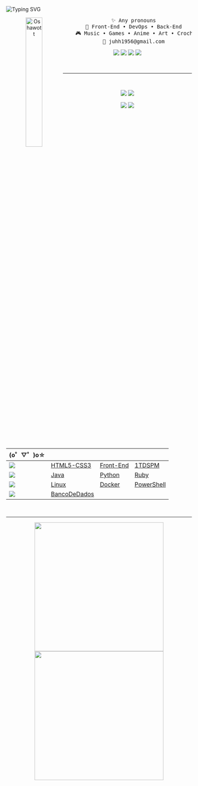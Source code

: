 <img align="center" src="https://readme-typing-svg.demolab.com?font=Inconsolata&weight=500&size=50&duration=4000&pause=300&color=fefae0&center=true&vCenter=true&multiline=true&repeat=false&random=false&width=1300&height=140&lines=Hi+%3A)+;I'm+Haku%2C+a+tech+student+%E2%98%86" alt="Typing SVG" />

<br>

<div align="center">
<img align="left" width="30%" src="https://i.pinimg.com/originals/d9/4e/41/d94e419561194c4c65b6e4f3cad965ff.gif" alt="Oshawott">

<pre>
    ✨ Any pronouns
    📖 Front-End • DevOps • Back-End
    🎮 Music • Games • Anime • Art • Crochet
    🔎 juhh1956@gmail.com
</pre>

[![](https://img.shields.io/badge/Git-black?style=for-the-badge&logo=git&logoColor=red)]()
[![](https://img.shields.io/badge/GitHub-black?style=for-the-badge&logo=Github&logoColor=white)]()
[![](https://img.shields.io/badge/Python-black?style=for-the-badge&logo=Python)]()
[![](https://img.shields.io/badge/Ruby-black?style=for-the-badge&logo=Ruby&logoColor=red)]()

</div>

<br>

<hr>
<br>

<div align="center">

[![](https://img.shields.io/badge/Marry-black?style=for-the-badge&logo=ruby&logoColor=red)](https://github.com/HakuGarcia/marry)
[![](https://img.shields.io/badge/s2-black?style=for-the-badge&logo=vbscript&logoColor=orange)](https://github.com/HakuGarcia/S2)

[![](https://img.shields.io/badge/beta-black?style=for-the-badge&logo=html5&logoColor=red)](https://github.com/HakuGarcia/portfolio-beta)
[![](https://img.shields.io/badge/alura+-black?style=for-the-badge&logo=html5&logoColor=red)](https://github.com/HakuGarcia/aluraplus)

</div>

<div align="center" style="margin-right: 40px">
    <table>
        <thead>
            <tr align="left">
                <th>(o゜▽゜)o☆</th>
                <th></th>
                <th></th>
                <th></th>
            </tr>
        </thead>
    <tbody align="left">
        <tr>
            <td>
                <img src="https://img.shields.io/badge/FrontEnd-black?style=for-the-badge"/>
            </td>
            <td>
                <a href="https://github.com/HakuGarcia/HTML5-CSS3.git">HTML5-CSS3</a>
            </td>
            <td>
                <a href="https://github.com/HakuGarcia/Front-End.git">Front-End</a>
            </td>  
            <td>
                <a href="https://github.com/1TDSPM-2024">1TDSPM</a>
            </td>
        </tr>
        <tr>
            <td>
                <img src="https://img.shields.io/badge/BackEnd-black?style=for-the-badge"/>
            </td>
            <td>
                <a href="https://github.com/HakuGarcia/Java.git">Java</a>
            </td>
            <td>
                <a href="https://github.com/HakuGarcia/Python.git">Python</a>
            </td>
            <td>
                <a href="https://github.com/HakuGarcia/Ruby.git">Ruby</a>
            </td>
        </tr>
        <!-- <tr>
            <td>Golang</td>
            <td>
                <a href="https://github.com/HakuAkai/Golang.git">Golang</a>
            </td>  
        </tr> -->
        <tr>
            <td>
                <img src="https://img.shields.io/badge/DevOps-black?style=for-the-badge"/>
            </td>
            <td>
                <a href="https://github.com/HakuGarcia/Linux.git">Linux</a>
            </td>
            <td>
                <a href="https://github.com/HakuGarcia/Docker.git">Docker</a>
            </td> 
            <td>
                <a href="https://github.com/HakuGarcia/PowerShell.git">PowerShell</a>
            </td> 
        </tr>
            <td>
                <img src="https://img.shields.io/badge/DataBase-black?style=for-the-badge"/>
            </td>
            <td>
                <a href="https://github.com/HakuGarcia/BancoDeDados.git">BancoDeDados</a>
            </td>  
            <td></td>
            <td></td>
        </tr>
        </tbody>
        <tfoot></tfoot>
    </table>
</div>
<br>
<hr>
<div align="center">
    <div style="display: inline-block">
        <img width="350" src="https://github-readme-stats.vercel.app/api/top-langs/?username=HakuGarcia&layout=compact&theme=transparent&hide_border=true"/>
        <img width="350" src="https://github-readme-stats.vercel.app/api?username=HakuGarcia&count_private=true&layout=compact&theme=transparent&hide_border=true"/> 
    </div>
</div>
